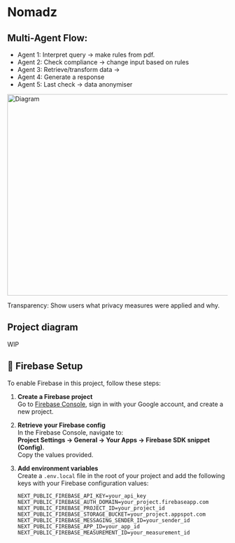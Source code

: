 # Nomadz
## Multi-Agent Flow:
* Agent 1: Interpret query -> make rules from pdf.
* Agent 2: Check compliance -> change input based on rules
* Agent 3: Retrieve/transform data -> 
* Agent 4: Generate a response
* Agent 5: Last check -> data anonymiser  

<img width="561" height="461" alt="Diagram" src="https://github.com/user-attachments/assets/fd6a73eb-6ef8-4d32-9fbd-aec62ee997eb" />


Transparency: Show users what privacy measures were applied and why.

## Project diagram
WIP

## 🔧 Firebase Setup

To enable Firebase in this project, follow these steps:

1. **Create a Firebase project**  
   Go to [Firebase Console](https://console.firebase.google.com/), sign in with your Google account, and create a new project.

2. **Retrieve your Firebase config**  
   In the Firebase Console, navigate to:  
   **Project Settings → General → Your Apps → Firebase SDK snippet (Config)**.  
   Copy the values provided.

3. **Add environment variables**  
   Create a `.env.local` file in the root of your project and add the following keys with your Firebase configuration values:

   ```env
   NEXT_PUBLIC_FIREBASE_API_KEY=your_api_key
   NEXT_PUBLIC_FIREBASE_AUTH_DOMAIN=your_project.firebaseapp.com
   NEXT_PUBLIC_FIREBASE_PROJECT_ID=your_project_id
   NEXT_PUBLIC_FIREBASE_STORAGE_BUCKET=your_project.appspot.com
   NEXT_PUBLIC_FIREBASE_MESSAGING_SENDER_ID=your_sender_id
   NEXT_PUBLIC_FIREBASE_APP_ID=your_app_id
   NEXT_PUBLIC_FIREBASE_MEASUREMENT_ID=your_measurement_id
